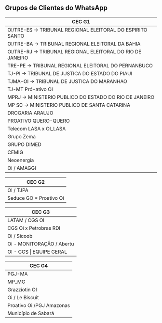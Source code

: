 ## Grupos de Clientes do WhatsApp


|  CEC G1                                                       | 
| ------------------------------------------------------------- | 
| OI/TRE-ES -> TRIBUNAL REGIONAL ELEITORAL DO ESPIRITO SANTO    |
| OI/TRE-BA -> TRIBUNAL REGIONAL ELEITORAL DA BAHIA             |
| OI/TRE-RJ -> TRIBUNAL REGIONAL ELEITORAL DO RIO DE JANEIRO    |
| TRE-PE -> TRIBUNAL REGIONAL ELEITORAL DO PERNANBUCO           |
| TJ-PI -> TRIBUNAL DE JUSTICA DO ESTADO DO PIAUI               |
| TJMA-OI -> TRIBUNAL DE JUSTICA DO MARANHAO                    |
| TJ-MT  Pró-ativo OI                                           |
| MPRJ -> MINISTERIO PUBLICO DO ESTADO DO RIO DE JANEIRO        |
| MP SC -> MINISTERIO PUBLICO DE SANTA CATARINA                 |
| DROGARIA ARAUJO                                               |
| PROATIVO QUERO-QUERO                                          |
| Telecom LASA x OI_LASA                                        | 
| Grupo Zema                                                    |
| GRUPO DIMED                                                   |
| CEMIG                                                         |
| Neoenergia                                                    |
| Oi / AMAGGI                                                   |


| CEC G2                   |
| ------------------------ |
| OI / TJPA                |
| Seduce GO *  Proativo Oi |


| CEC G3                     |
| -------------------------- |
| LATAM / CGS OI             |
| CGS Oi x  Petrobras RDI    |
| Oi / Sicoob                |
| Oi -  MONITORAÇÃO / Abertu |
| OI - CGS \|  EQUIPE GERAL  |


| CEC G4                     |
| -------------------------- |
| PGJ-MA                     |
| MP_MG                      |
| Grazziotin OI              |
| Oi / Le  Biscuit           |
| Proativo Oi  /PGJ Amazonas |
| Município de  Sabará       |
